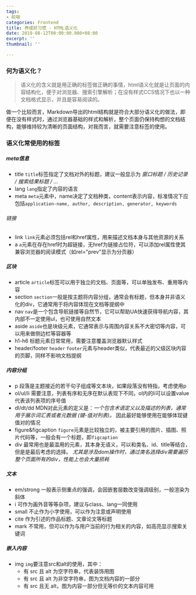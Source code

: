 ```yaml
---
tags:
- 前端
categories: Frontend
title: 养成好习惯 - HTML语义化
date: 2019-08-12T00:00:00.000+08:00
excerpt: ''
thumbnail: ''

---
```

### 何为语义化？

> 语义化的含义就是用正确的标签做正确的事情，html语义化就是让页面的内容结构化，便于对浏览器、搜索引擎解析；在没有样式CCS情况下也以一种文档格式显示，并且是容易阅读的。

做一个比较而言，Markdown导出的html结构就是符合大部分语义化的做法，即便在没有样式时，通过浏览器基础的样式和解析，整个页面仍保持构想的文档结构，能够维持较为清晰的页面结构，对我而言，就需要注意标签的使用。

### 语义化常使用的标签

##### meta信息
- title
  `title`标签指定了文档对外的标题，建议一般显示为 *窗口标题 / 历史记录 / 搜索结果标题 / ...*
- lang
  `lang`指定了内容的语言
- meta
  `meta`元素中，name决定了文档种类，content表示内容，标准情况下应包括`application-name, author, description, generator, keywords`
  
###### 链接
- link
  `link`元素必须包括rel和href属性，用来描述文档本身与其他资源的关系
- a
  `a`元素在存在href时为超链接，无href为链接占位符，可以添加rel属性使其兼容浏览器的阅读模式（如rel="prev"显示为分页器）

##### 区块
- article
  `article`标签可以用于独立的文档、页面等，可以单独发布、重用等内容
- section 
  `section`一般是按主题将内容分组，通常会有标题，但本身并非语义化的div，它通常用于将内容体现在文档等提纲中
- nav
  `nav`是一个包含导航链接等自然节，它可以帮助UA快速获得导航内容，其内部不一定使用ul，也可使用自然文本
- aside
  `aside`也是块级元素，它通常表示与周围内容关系不大密切等内容，可以用来做侧边栏等容器等
- h1-h6
  标题元素日常常用，需要注意覆盖浏览器默认样式
- header/footer
  `header`
  `footer`元素与header类似，代表最近的父级区块内容的页脚，同样不影响文档提纲

##### 内容分组
- p
  段落是主题接近的若干句子组成等文本块，如果段落没有特指，考虑使用p
- ol/ul/li
  需要注意，列表有序和无序在默认表现下不同，ol内的li可以设置value代表该列表项的序号值
- dl/dt/dd
  MDN对此元素的定义是：*一个包含术语定义以及描述的列表，通常用于展示词汇表或者元数据 (键-值对列表)。*
  因此最好能够使用在能够体现键值对的情况
- figure&figcaption
  `figure`元素是比较独立的，被主要引用的图片、插图、照片代码等，一般会有一个标题，即`figcaption`
- div
  最常用也是最滥用的元素，其本身无语义，可以和类名、id、title等结合，但是是最后考虑的选择。
  *尤其是涉及dom操作时，通过类名选择div需要遍历整个页面所有的div，性能上也会大量损耗*

##### 文本
- em/strong
  一般表示侧重点的强调，会因嵌套层数改变强调级别，一般渲染为斜体
- i
  可作为画外音等等杂项，建议与class、lang一同使用
- small
  不止作为小字使用，可以作为注意或声明使用
- cite
  作为引述的作品标题、文章论文等标题
- mark
  不常用，但可以作为与用户当前的行为相关的内容，如高亮显示搜索关键词

##### 嵌入内容
- img
  `img`要注意src和alt的使用，其中：
  - 有 src 且 alt 为空字符串，代表装饰用图
  - 有 src 且 alt 为非空字符串，图为文档内容的一部分
  - 有 src 且无 alt，图为内容一部分但无等价的文本内容可用